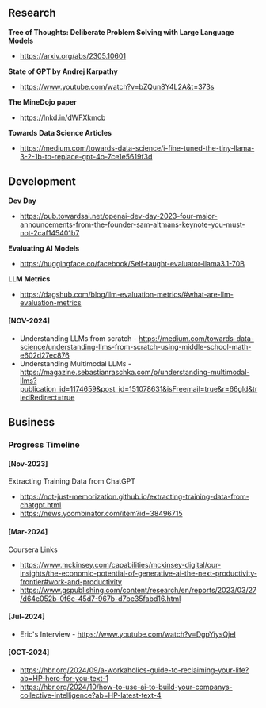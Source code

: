 ## Research


**Tree of Thoughts: Deliberate Problem Solving with Large Language Models**
- https://arxiv.org/abs/2305.10601


**State of GPT by Andrej Karpathy**
- https://www.youtube.com/watch?v=bZQun8Y4L2A&t=373s


**The MineDojo paper**
- https://lnkd.in/dWFXkmcb

**Towards Data Science Articles**
- https://medium.com/towards-data-science/i-fine-tuned-the-tiny-llama-3-2-1b-to-replace-gpt-4o-7ce1e5619f3d

## Development    

**Dev Day**
- https://pub.towardsai.net/openai-dev-day-2023-four-major-announcements-from-the-founder-sam-altmans-keynote-you-must-not-2caf145401b7

**Evaluating AI Models**     
- https://huggingface.co/facebook/Self-taught-evaluator-llama3.1-70B

**LLM Metrics**
- https://dagshub.com/blog/llm-evaluation-metrics/#what-are-llm-evaluation-metrics

#### [NOV-2024]
- Understanding LLMs from scratch - https://medium.com/towards-data-science/understanding-llms-from-scratch-using-middle-school-math-e602d27ec876
- Understanding Multimodal LLMs - https://magazine.sebastianraschka.com/p/understanding-multimodal-llms?publication_id=1174659&post_id=151078631&isFreemail=true&r=66gld&triedRedirect=true

## Business

### Progress Timeline
#### [Nov-2023]
Extracting Training Data from ChatGPT
- https://not-just-memorization.github.io/extracting-training-data-from-chatgpt.html
- https://news.ycombinator.com/item?id=38496715
  
#### [Mar-2024]
Coursera Links   
- https://www.mckinsey.com/capabilities/mckinsey-digital/our-insights/the-economic-potential-of-generative-ai-the-next-productivity-frontier#work-and-productivity
- https://www.gspublishing.com/content/research/en/reports/2023/03/27/d64e052b-0f6e-45d7-967b-d7be35fabd16.html

#### [Jul-2024]
- Eric's Interview - https://www.youtube.com/watch?v=DgpYiysQjeI

#### [OCT-2024]
- https://hbr.org/2024/09/a-workaholics-guide-to-reclaiming-your-life?ab=HP-hero-for-you-text-1
- https://hbr.org/2024/10/how-to-use-ai-to-build-your-companys-collective-intelligence?ab=HP-latest-text-4
